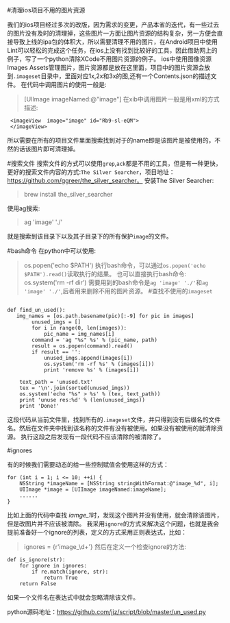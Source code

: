 #清理ios项目不用的图片资源

我们的ios项目经过多次的改版，因为需求的变更，产品本省的迭代，有一些过去的图片没有及时的清理掉，这些图片一方面让图片资源的结构复杂，另一方便会直接导致上线的ipa包的体积大，所以需要清理不用的图片，在Android项目中使用Lint可以轻松的完成这个任务，在ios上没有找到比较好的工具，因此借助网上的例子，写了一个python清除XCode不用图片资源的例子。
ios中使用图像资源 Images Assets管理图片，图片资源都是放在这里面，项目中的图片资源会放到`.imageset`目录中，里面对应1x,2x和3x的图,还有一个Contents.json的描述文件。
在代码中调用图片的使用一般是:
>[UIImage imageNamed:@"image"]
在xib中调用图片一般是用xml的方式描述:
```
 <imageView  image="image" id="Rb9-sl-eQM">                
 </imageView>
```
所以需要在所有的项目文件里面搜索找到对于的name即是该图片是被使用的，不然的话该图片即可清理掉。 

#搜索文件
搜索文件的方式可以使用`grep`,`ack`都是不用的工具，但是有一种更快，更好的搜索文件内容的方式:`The Silver Searcher`，项目地址：https://github.com/ggreer/the_silver_searcher。
安装The Silver Searcher:
>brew install the_silver_searcher

使用ag搜索:
>ag 'image' './'

就是搜索到该目录下以及其子目录下的所有保护`image`的文件。


#bash命令
在python中可以使用:
>os.popen('echo $PATH')
执行bash命令，可以通过`os.popen('echo $PATH').read()`读取执行的结果。
也可以直接执行bash命令:
>os.system('rm -rf dir')
需要用到的bash命令是`ag 'image' './'`和`ag 'image' './'`,后者用来删除不用的图片资源。
#查找不使用的`imageset`
```

def find_un_used():
   img_names = [os.path.basename(pic)[:-9] for pic in images]
    	unused_imgs = []
    	for i in range(0, len(images)):
        	pic_name = img_names[i]
        command = 'ag "%s" %s' % (pic_name, path)
        result = os.popen(command).read()
        if result == '':
            unused_imgs.append(images[i])
            os.system('rm -rf %s' % (images[i]))
            print 'remove %s' % (images[i])

    text_path = 'unused.txt'
    tex = '\n'.join(sorted(unused_imgs))
    os.system('echo "%s" > %s' % (tex, text_path))
    print 'unuse res:%d' % (len(unused_imgs))
    print 'Done!'
```
这段代码从当前文件里，找到所有的`.imageset`文件，并只得到没有后缀名的文件名。然后在文件夹中找到该名称的文件有没有被使用。如果没有被使用的就清除资源。
执行这段之后发现有一段代码不应该清除的被清除了。

#ignores

有的时候我们需要动态的给一些控制赋值会使用这样的方式：
```
for (int i = 1; i <= 10; ++i) {
    NSString *imageName = [NSString stringWithFormat:@"image_%d", i];
    UIImage *image = [UIImage imageNamed:imageName];
    ......
}
```
比如上面的代码中查找 *iamge_1*时，发现这个图片并没有使用，就会清除该图片，但是改图片并不应该被清除。
我采用`ignore`的方式来解决这个问题，也就是我会提前准备好一个ignore的列表，定义的方式采用正则表达式，比如：
>ignores = {r'image_\d+'}
然后在定义一个检查ignore的方法:
```
def is_ignore(str):
    for ignore in ignores:
        if re.match(ignore, str):
            return True
    return False
```
如果一个文件名在表达式中就会忽略清除该文件。

python源码地址：https://github.com/jjz/script/blob/master/un_used.py





